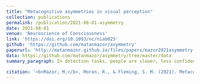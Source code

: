 ```yaml
---
title: "Metacognitive asymmetries in visual perception"
collection: publications
permalink: /publication/2021-08-01-asymmetry
date: 2021-08-01
venue: 'Neuroscience of Consciousness'
link: 'https://doi.org/10.1093/nc/niab025'
github: 'https://github.com/matanmazor/asymmetry'
paperurl: 'http://matanmazor.github.io/files/papers/mazor2021asymmetry.pdf'
data: https://github.com/matanmazor/asymmetry/tree/master/data
summary_paragraph: In detection tasks, people are slower, less confident, and less able to identify their own errors in reporting stimulus absence than presence.  We thought this might be related to a more general difficulty in making inference based on the absence of evidence, a bit like interpreting p>0.05 in statistical testing. Together with [Steve](http://metacoglab.org/people) and [Rani](https://www.mps-ucl-centre.mpg.de/person/104602/2813), we tested this idea in a Registered Report. Our findings suggest that presence/absence asymmetries in overall confidence and RT are indeed most likely to reflect a general difficulty in interpreting absence of evidence, but that asymmetries in metacognitive sensitivity are more specific to visual nothingness. 

citation: '<b>Mazor, M.</b>, Moran, R., & Fleming, S. M. (2021). Metacognitive asymmetries in visual perception: a Resigtered Report. <i>Neuroscience of Consciousness</i>, 2021(1), niab005.'
---
```

